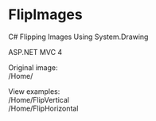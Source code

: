 FlipImages
==========

C# Flipping Images Using System.Drawing

ASP.NET MVC 4

Original image:  
/Home/

View examples:  
/Home/FlipVertical  
/Home/FlipHorizontal

